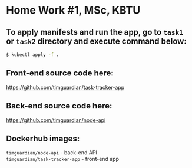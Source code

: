 # Home Work #1, MSc, KBTU

## To apply manifests and run the app, go to `task1` or `task2` directory and execute command below:

```sh
$ kubectl apply -f .
```

## Front-end source code here:  
https://github.com/timguardian/task-tracker-app  

## Back-end source code here:
https://github.com/timguardian/node-api  

## Dockerhub images:
`timguardian/node-api` - back-end API  
`timguardian/task-tracker-app` - front-end app